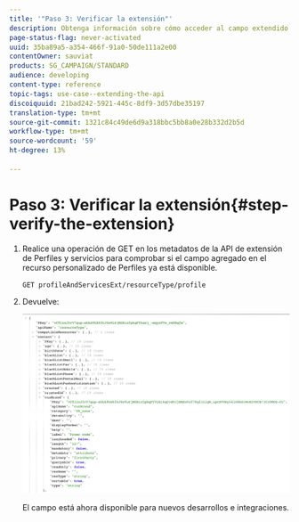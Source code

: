 ```yaml
---
title: '"Paso 3: Verificar la extensión"'
description: Obtenga información sobre cómo acceder al campo extendido con la API de descanso.
page-status-flag: never-activated
uuid: 35ba89a5-a354-466f-91a0-50de111a2e00
contentOwner: sauviat
products: SG_CAMPAIGN/STANDARD
audience: developing
content-type: reference
topic-tags: use-case--extending-the-api
discoiquuid: 21bad242-5921-445c-8df9-3d57dbe35197
translation-type: tm+mt
source-git-commit: 1321c84c49de6d9a318bbc5bb8a0e28b332d2b5d
workflow-type: tm+mt
source-wordcount: '59'
ht-degree: 13%

---
```



# Paso 3: Verificar la extensión{#step-verify-the-extension}

1. Realice una operación de GET en los metadatos de la API de extensión de Perfiles y servicios para comprobar si el campo agregado en el recurso personalizado de Perfiles ya está disponible.

   ```
   GET profileAndServicesExt/resourceType/profile
   ```

1. Devuelve:

   ![](assets/extendpandsapiview.png)

   El campo está ahora disponible para nuevos desarrollos e integraciones.

